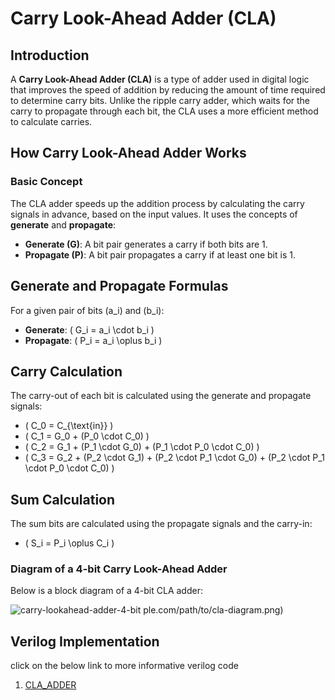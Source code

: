 # Carry Look-Ahead Adder (CLA)

## Introduction

A **Carry Look-Ahead Adder (CLA)** is a type of adder used in digital logic that improves the speed of addition by reducing the amount of time required to determine carry bits. Unlike the ripple carry adder, which waits for the carry to propagate through each bit, the CLA uses a more efficient method to calculate carries.

## How Carry Look-Ahead Adder Works

### Basic Concept

The CLA adder speeds up the addition process by calculating the carry signals in advance, based on the input values. It uses the concepts of **generate** and **propagate**:

- **Generate (G)**: A bit pair generates a carry if both bits are 1.
- **Propagate (P)**: A bit pair propagates a carry if at least one bit is 1.

## Generate and Propagate Formulas

For a given pair of bits \(a_i\) and \(b_i\):

- **Generate**: \( G_i = a_i \cdot b_i \)
- **Propagate**: \( P_i = a_i \oplus b_i \)

## Carry Calculation

The carry-out of each bit is calculated using the generate and propagate signals:

- \( C_0 = C_{\text{in}} \)
- \( C_1 = G_0 + (P_0 \cdot C_0) \)
- \( C_2 = G_1 + (P_1 \cdot G_0) + (P_1 \cdot P_0 \cdot C_0) \)
- \( C_3 = G_2 + (P_2 \cdot G_1) + (P_2 \cdot P_1 \cdot G_0) + (P_2 \cdot P_1 \cdot P_0 \cdot C_0) \)

## Sum Calculation

The sum bits are calculated using the propagate signals and the carry-in:

- \( S_i = P_i \oplus C_i \)

### Diagram of a 4-bit Carry Look-Ahead Adder

Below is a block diagram of a 4-bit CLA adder:

![carry-lookahead-adder-4-bit](https://github.com/DinethPrabashana/CLA_ADDER_implementation/assets/143341376/b538d28f-4eb8-4544-91ad-c4e2e5691e56)
ple.com/path/to/cla-diagram.png)

## Verilog Implementation
click on the below link to more informative verilog code 
1. [CLA_ADDER](CLA_ADDER_implementation/CLA_ADDER)

